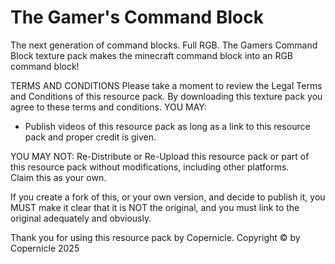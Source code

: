 # The Gamer's Command Block
The next generation of command blocks. Full RGB.
The Gamers Command Block texture pack makes the minecraft command block into an RGB command block!

TERMS AND CONDITIONS
Please take a moment to review the Legal Terms and Conditions of this resource pack.
By downloading this texture pack you agree to these terms and conditions.
YOU MAY:
- Publish videos of this resource pack as long as a link to this resource pack and proper credit is given.

YOU MAY NOT:
	Re-Distribute or Re-Upload this resource pack or part of this resource pack without modifications, including other platforms.    	
	Claim this as your own.

If you create a fork of this, or your own version, and decide to publish it, you MUST make it clear that it is NOT the original, and you must link to the original adequately and obviously.

Thank you for using this resource pack by Copernicle.
Copyright © by Copernicle 2025
